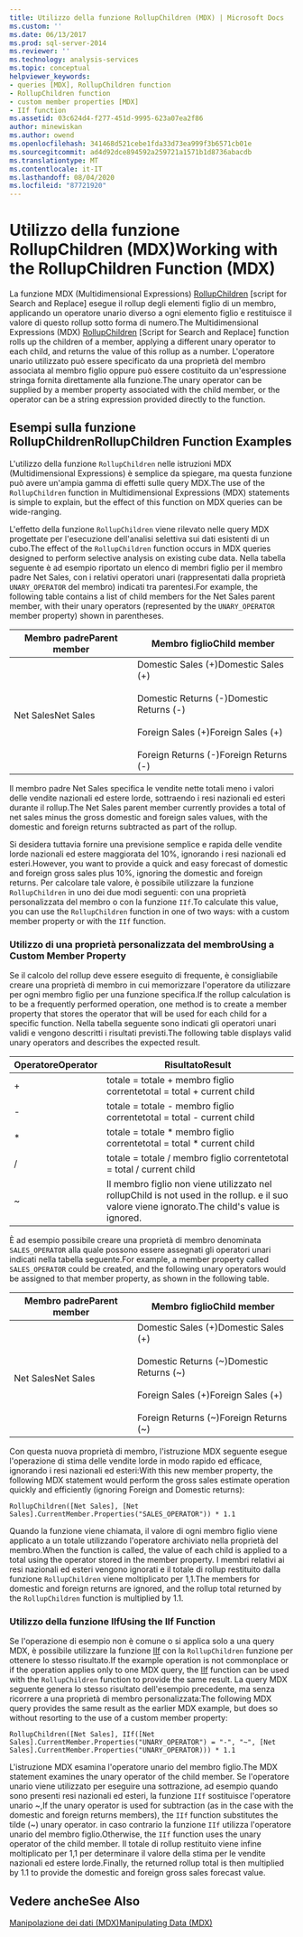 ```yaml
---
title: Utilizzo della funzione RollupChildren (MDX) | Microsoft Docs
ms.custom: ''
ms.date: 06/13/2017
ms.prod: sql-server-2014
ms.reviewer: ''
ms.technology: analysis-services
ms.topic: conceptual
helpviewer_keywords:
- queries [MDX], RollupChildren function
- RollupChildren function
- custom member properties [MDX]
- IIf function
ms.assetid: 03c624d4-f277-451d-9995-623a07ea2f86
author: minewiskan
ms.author: owend
ms.openlocfilehash: 341468d521cebe1fda33d73ea999f3b6571cb01e
ms.sourcegitcommit: ad4d92dce894592a259721a1571b1d8736abacdb
ms.translationtype: MT
ms.contentlocale: it-IT
ms.lasthandoff: 08/04/2020
ms.locfileid: "87721920"
---
```

# <a name="working-with-the-rollupchildren-function-mdx"></a><span data-ttu-id="c9469-102">Utilizzo della funzione RollupChildren (MDX)</span><span class="sxs-lookup"><span data-stu-id="c9469-102">Working with the RollupChildren Function (MDX)</span></span>
  <span data-ttu-id="c9469-103">La funzione MDX (Multidimensional Expressions) [RollupChildren](/sql/mdx/rollupchildren-mdx) [script for Search and Replace] esegue il rollup degli elementi figlio di un membro, applicando un operatore unario diverso a ogni elemento figlio e restituisce il valore di questo rollup sotto forma di numero.</span><span class="sxs-lookup"><span data-stu-id="c9469-103">The Multidimensional Expressions (MDX) [RollupChildren](/sql/mdx/rollupchildren-mdx) [Script for Search and Replace] function rolls up the children of a member, applying a different unary operator to each child, and returns the value of this rollup as a number.</span></span> <span data-ttu-id="c9469-104">L'operatore unario utilizzato può essere specificato da una proprietà del membro associata al membro figlio oppure può essere costituito da un'espressione stringa fornita direttamente alla funzione.</span><span class="sxs-lookup"><span data-stu-id="c9469-104">The unary operator can be supplied by a member property associated with the child member, or the operator can be a string expression provided directly to the function.</span></span>  
  
## <a name="rollupchildren-function-examples"></a><span data-ttu-id="c9469-105">Esempi sulla funzione RollupChildren</span><span class="sxs-lookup"><span data-stu-id="c9469-105">RollupChildren Function Examples</span></span>  
 <span data-ttu-id="c9469-106">L'utilizzo della funzione `RollupChildren` nelle istruzioni MDX (Multidimensional Expressions) è semplice da spiegare, ma questa funzione può avere un'ampia gamma di effetti sulle query MDX.</span><span class="sxs-lookup"><span data-stu-id="c9469-106">The use of the `RollupChildren` function in Multidimensional Expressions (MDX) statements is simple to explain, but the effect of this function on MDX queries can be wide-ranging.</span></span>  
  
 <span data-ttu-id="c9469-107">L'effetto della funzione `RollupChildren` viene rilevato nelle query MDX progettate per l'esecuzione dell'analisi selettiva sui dati esistenti di un cubo.</span><span class="sxs-lookup"><span data-stu-id="c9469-107">The effect of the `RollupChildren` function occurs in MDX queries designed to perform selective analysis on existing cube data.</span></span> <span data-ttu-id="c9469-108">Nella tabella seguente è ad esempio riportato un elenco di membri figlio per il membro padre Net Sales, con i relativi operatori unari (rappresentati dalla proprietà `UNARY_OPERATOR` del membro) indicati tra parentesi.</span><span class="sxs-lookup"><span data-stu-id="c9469-108">For example, the following table contains a list of child members for the Net Sales parent member, with their unary operators (represented by the `UNARY_OPERATOR` member property) shown in parentheses.</span></span>  
  
|<span data-ttu-id="c9469-109">Membro padre</span><span class="sxs-lookup"><span data-stu-id="c9469-109">Parent member</span></span>|<span data-ttu-id="c9469-110">Membro figlio</span><span class="sxs-lookup"><span data-stu-id="c9469-110">Child member</span></span>|  
|-------------------|------------------|  
|<span data-ttu-id="c9469-111">Net Sales</span><span class="sxs-lookup"><span data-stu-id="c9469-111">Net Sales</span></span>|<span data-ttu-id="c9469-112">Domestic Sales (+)</span><span class="sxs-lookup"><span data-stu-id="c9469-112">Domestic Sales (+)</span></span><br /><br /> <span data-ttu-id="c9469-113">Domestic Returns (-)</span><span class="sxs-lookup"><span data-stu-id="c9469-113">Domestic Returns (-)</span></span><br /><br /> <span data-ttu-id="c9469-114">Foreign Sales (+)</span><span class="sxs-lookup"><span data-stu-id="c9469-114">Foreign Sales (+)</span></span><br /><br /> <span data-ttu-id="c9469-115">Foreign Returns (-)</span><span class="sxs-lookup"><span data-stu-id="c9469-115">Foreign Returns (-)</span></span>|  
  
 <span data-ttu-id="c9469-116">Il membro padre Net Sales specifica le vendite nette totali meno i valori delle vendite nazionali ed estere lorde, sottraendo i resi nazionali ed esteri durante il rollup.</span><span class="sxs-lookup"><span data-stu-id="c9469-116">The Net Sales parent member currently provides a total of net sales minus the gross domestic and foreign sales values, with the domestic and foreign returns subtracted as part of the rollup.</span></span>  
  
 <span data-ttu-id="c9469-117">Si desidera tuttavia fornire una previsione semplice e rapida delle vendite lorde nazionali ed estere maggiorata del 10%, ignorando i resi nazionali ed esteri.</span><span class="sxs-lookup"><span data-stu-id="c9469-117">However, you want to provide a quick and easy forecast of domestic and foreign gross sales plus 10%, ignoring the domestic and foreign returns.</span></span> <span data-ttu-id="c9469-118">Per calcolare tale valore, è possibile utilizzare la funzione `RollupChildren` in uno dei due modi seguenti: con una proprietà personalizzata del membro o con la funzione `IIf`.</span><span class="sxs-lookup"><span data-stu-id="c9469-118">To calculate this value, you can use the `RollupChildren` function in one of two ways: with a custom member property or with the `IIf` function.</span></span>  
  
### <a name="using-a-custom-member-property"></a><span data-ttu-id="c9469-119">Utilizzo di una proprietà personalizzata del membro</span><span class="sxs-lookup"><span data-stu-id="c9469-119">Using a Custom Member Property</span></span>  
 <span data-ttu-id="c9469-120">Se il calcolo del rollup deve essere eseguito di frequente, è consigliabile creare una proprietà di membro in cui memorizzare l'operatore da utilizzare per ogni membro figlio per una funzione specifica.</span><span class="sxs-lookup"><span data-stu-id="c9469-120">If the rollup calculation is to be a frequently performed operation, one method is to create a member property that stores the operator that will be used for each child for a specific function.</span></span> <span data-ttu-id="c9469-121">Nella tabella seguente sono indicati gli operatori unari validi e vengono descritti i risultati previsti.</span><span class="sxs-lookup"><span data-stu-id="c9469-121">The following table displays valid unary operators and describes the expected result.</span></span>  
  
|<span data-ttu-id="c9469-122">Operatore</span><span class="sxs-lookup"><span data-stu-id="c9469-122">Operator</span></span>|<span data-ttu-id="c9469-123">Risultato</span><span class="sxs-lookup"><span data-stu-id="c9469-123">Result</span></span>|  
|--------------|------------|  
|+|<span data-ttu-id="c9469-124">totale = totale + membro figlio corrente</span><span class="sxs-lookup"><span data-stu-id="c9469-124">total = total + current child</span></span>|  
|-|<span data-ttu-id="c9469-125">totale = totale - membro figlio corrente</span><span class="sxs-lookup"><span data-stu-id="c9469-125">total = total - current child</span></span>|  
|*|<span data-ttu-id="c9469-126">totale = totale \* membro figlio corrente</span><span class="sxs-lookup"><span data-stu-id="c9469-126">total = total \* current child</span></span>|  
|/|<span data-ttu-id="c9469-127">totale = totale / membro figlio corrente</span><span class="sxs-lookup"><span data-stu-id="c9469-127">total = total / current child</span></span>|  
|~|<span data-ttu-id="c9469-128">Il membro figlio non viene utilizzato nel rollup</span><span class="sxs-lookup"><span data-stu-id="c9469-128">Child is not used in the rollup.</span></span> <span data-ttu-id="c9469-129">e il suo valore viene ignorato.</span><span class="sxs-lookup"><span data-stu-id="c9469-129">The child's value is ignored.</span></span>|  
  
 <span data-ttu-id="c9469-130">È ad esempio possibile creare una proprietà di membro denominata `SALES_OPERATOR` alla quale possono essere assegnati gli operatori unari indicati nella tabella seguente.</span><span class="sxs-lookup"><span data-stu-id="c9469-130">For example, a member property called `SALES_OPERATOR` could be created, and the following unary operators would be assigned to that member property, as shown in the following table.</span></span>  
  
|<span data-ttu-id="c9469-131">Membro padre</span><span class="sxs-lookup"><span data-stu-id="c9469-131">Parent member</span></span>|<span data-ttu-id="c9469-132">Membro figlio</span><span class="sxs-lookup"><span data-stu-id="c9469-132">Child member</span></span>|  
|-------------------|------------------|  
|<span data-ttu-id="c9469-133">Net Sales</span><span class="sxs-lookup"><span data-stu-id="c9469-133">Net Sales</span></span>|<span data-ttu-id="c9469-134">Domestic Sales (+)</span><span class="sxs-lookup"><span data-stu-id="c9469-134">Domestic Sales (+)</span></span><br /><br /> <span data-ttu-id="c9469-135">Domestic Returns (~)</span><span class="sxs-lookup"><span data-stu-id="c9469-135">Domestic Returns (~)</span></span><br /><br /> <span data-ttu-id="c9469-136">Foreign Sales (+)</span><span class="sxs-lookup"><span data-stu-id="c9469-136">Foreign Sales (+)</span></span><br /><br /> <span data-ttu-id="c9469-137">Foreign Returns (~)</span><span class="sxs-lookup"><span data-stu-id="c9469-137">Foreign Returns (~)</span></span>|  
  
 <span data-ttu-id="c9469-138">Con questa nuova proprietà di membro, l'istruzione MDX seguente esegue l'operazione di stima delle vendite lorde in modo rapido ed efficace, ignorando i resi nazionali ed esteri:</span><span class="sxs-lookup"><span data-stu-id="c9469-138">With this new member property, the following MDX statement would perform the gross sales estimate operation quickly and efficiently (ignoring Foreign and Domestic returns):</span></span>  
  
```  
RollupChildren([Net Sales], [Net Sales].CurrentMember.Properties("SALES_OPERATOR")) * 1.1  
```  
  
 <span data-ttu-id="c9469-139">Quando la funzione viene chiamata, il valore di ogni membro figlio viene applicato a un totale utilizzando l'operatore archiviato nella proprietà del membro.</span><span class="sxs-lookup"><span data-stu-id="c9469-139">When the function is called, the value of each child is applied to a total using the operator stored in the member property.</span></span> <span data-ttu-id="c9469-140">I membri relativi ai resi nazionali ed esteri vengono ignorati e il totale di rollup restituito dalla funzione `RollupChildren` viene moltiplicato per 1,1.</span><span class="sxs-lookup"><span data-stu-id="c9469-140">The members for domestic and foreign returns are ignored, and the rollup total returned by the `RollupChildren` function is multiplied by 1.1.</span></span>  
  
### <a name="using-the-iif-function"></a><span data-ttu-id="c9469-141">Utilizzo della funzione IIf</span><span class="sxs-lookup"><span data-stu-id="c9469-141">Using the IIf Function</span></span>  
 <span data-ttu-id="c9469-142">Se l'operazione di esempio non è comune o si applica solo a una query MDX, è possibile utilizzare la funzione [IIf](/sql/mdx/iif-mdx) con la `RollupChildren` funzione per ottenere lo stesso risultato.</span><span class="sxs-lookup"><span data-stu-id="c9469-142">If the example operation is not commonplace or if the operation applies only to one MDX query, the [IIf](/sql/mdx/iif-mdx) function can be used with the `RollupChildren` function to provide the same result.</span></span> <span data-ttu-id="c9469-143">La query MDX seguente genera lo stesso risultato dell'esempio precedente, ma senza ricorrere a una proprietà di membro personalizzata:</span><span class="sxs-lookup"><span data-stu-id="c9469-143">The following MDX query provides the same result as the earlier MDX example, but does so without resorting to the use of a custom member property:</span></span>  
  
```  
RollupChildren([Net Sales], IIf([Net Sales].CurrentMember.Properties("UNARY_OPERATOR") = "-", "~", [Net Sales].CurrentMember.Properties("UNARY_OPERATOR))) * 1.1  
```  
  
 <span data-ttu-id="c9469-144">L'istruzione MDX esamina l'operatore unario del membro figlio.</span><span class="sxs-lookup"><span data-stu-id="c9469-144">The MDX statement examines the unary operator of the child member.</span></span> <span data-ttu-id="c9469-145">Se l'operatore unario viene utilizzato per eseguire una sottrazione, ad esempio quando sono presenti resi nazionali ed esteri, la funzione `IIf` sostituisce l'operatore unario ~,</span><span class="sxs-lookup"><span data-stu-id="c9469-145">If the unary operator is used for subtraction (as in the case with the domestic and foreign returns members), the `IIf` function substitutes the tilde (~) unary operator.</span></span> <span data-ttu-id="c9469-146">in caso contrario la funzione `IIf` utilizza l'operatore unario del membro figlio.</span><span class="sxs-lookup"><span data-stu-id="c9469-146">Otherwise, the `IIf` function uses the unary operator of the child member.</span></span> <span data-ttu-id="c9469-147">Il totale di rollup restituito viene infine moltiplicato per 1,1 per determinare il valore della stima per le vendite nazionali ed estere lorde.</span><span class="sxs-lookup"><span data-stu-id="c9469-147">Finally, the returned rollup total is then multiplied by 1.1 to provide the domestic and foreign gross sales forecast value.</span></span>  
  
## <a name="see-also"></a><span data-ttu-id="c9469-148">Vedere anche</span><span class="sxs-lookup"><span data-stu-id="c9469-148">See Also</span></span>  
 [<span data-ttu-id="c9469-149">Manipolazione dei dati &#40;MDX&#41;</span><span class="sxs-lookup"><span data-stu-id="c9469-149">Manipulating Data &#40;MDX&#41;</span></span>](mdx-data-manipulation-manipulating-data.md)  
  
  
